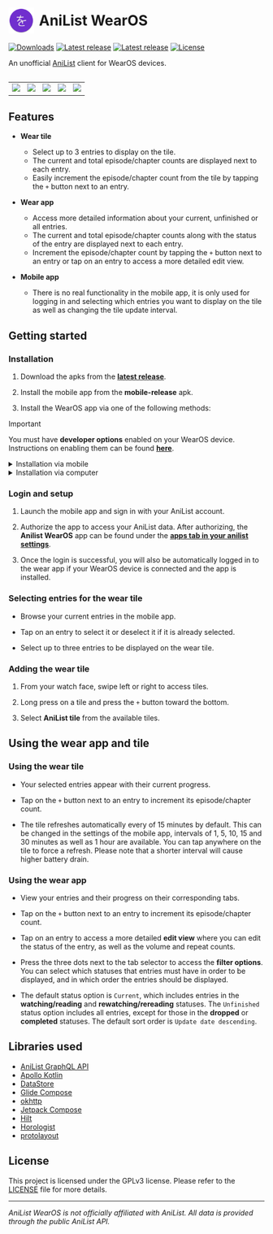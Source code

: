 <h1 style="display: flex; align-items: center; gap: 10px;">
  <img height="50px" src="https://github.com/Trimpsuz/anilist-wearos/blob/master/mobile/src/main/res/mipmap-hdpi/ic_launcher_round.webp" />
  AniList WearOS
</h1>

[![Downloads](https://img.shields.io/github/downloads/Trimpsuz/anilist-wearos/total.svg)](https://github.com/Trimpsuz/anilist-wearos/releases/latest)
[![Latest release](https://img.shields.io/github/v/release/Trimpsuz/anilist-wearos?label=latest)](https://github.com/Trimpsuz/anilist-wearos/releases/latest)
[![Latest release](https://img.shields.io/github/stars/Trimpsuz/anilist-wearos?style=flat)](https://img.shields.io/github/stars/Trimpsuz/anilist-wearos?style=flat)
[![License](https://img.shields.io/badge/License-GPLv3-green.svg?label=license)](LICENSE)

An unofficial [AniList](https://anilist.co/) client for WearOS devices.

##

<table>
    <tbody>
        <tr>
            <td><img height="210px" src="https://img.trimpsuz.dev/i/tpaq6.png" /></td>
            <td><img height="210px" src="https://img.trimpsuz.dev/i/8ay5h.png" /></td>
            <td><img height="240px" src="https://img.trimpsuz.dev/i/z0fg5.png" /></td>
            <td><img height="240px" src="https://img.trimpsuz.dev/i/wdzvp.png" /></td>
            <td><img height="240px" src="https://img.trimpsuz.dev/i/tfr2p.png" /></td>
        </tr>
    </tbody>
</table>

## Features

- **Wear tile**

  - Select up to 3 entries to display on the tile.
  - The current and total episode/chapter counts are displayed next to each entry.
  - Easily increment the episode/chapter count from the tile by tapping the `+` button next to an entry.

- **Wear app**

  - Access more detailed information about your current, unfinished or all entries.
  - The current and total episode/chapter counts along with the status of the entry are displayed next to each entry.
  - Increment the episode/chapter count by tapping the `+` button next to an entry or tap on an entry to access a more detailed edit view.

- **Mobile app**

  - There is no real functionality in the mobile app, it is only used for logging in and selecting which entries you want to display on the tile as well as changing the tile update interval.

## Getting started

### Installation

1. Download the apks from the [**latest release**](https://github.com/Trimpsuz/AniList-wearos/releases/latest).

2. Install the mobile app from the **mobile-release** apk.

3. Install the WearOS app via one of the following methods:

> [!IMPORTANT]
> You must have **developer options** enabled on your WearOS device. Instructions on enabling them can be found [**here**](https://developer.android.com/training/wearables/get-started/debugging#enable-dev-options).

<details>
<summary>Installation via mobile</summary>

1. Make sure your WearOS device and phone are on the same **WiFi network**.

2. Install the [**Wear Installer 2**](https://play.google.com/store/apps/details?id=org.freepoc.wearinstaller2) app on your mobile device.

3. Enable **wireless debugging** in your WearOS device's **developer options**. To do so, navigate to `Settings` > `Developer options` > `Wireless debugging` > `Enable wireless debugging`.

4. Open the **Wear Installer 2** app and input the IP address of your WearOS device.

5. Press the three dots in the top right corner of the app and select `Pair with watch`, then press the `Enable` button.

6. In the `Wireless debugging` menu on your WearOS device, select `Pair new device`. Enter the pairing code and port into the dialog in the **Wear Installer 2** app.

7. Return to the `Wireless debugging` menu on your WearOS device and input the port into the the field next to the IP address in the **Wear Installer 2** app.

8. Press `Done` and select the `Custom APK` tab. Select the **wear-release** apk you downloaded and press `Continue` to install the app.

</details>

<details>
<summary>Installation via computer</summary>

1. Make sure your WearOS device and computer are on the same **WiFi network**.

2. Make sure you have [**adb**](https://developer.android.com/tools/adb) installed on your computer.

3. Enable **wireless debugging** in your WearOS device's **developer options**. To do so, navigate to `Settings` > `Developer options` > `Wireless debugging` > `Enable wireless debugging`.

4. In the `Wireless debugging` menu on your WearOS device, select `Pair new device`. On your computer, run `adb pair <ip:port>`, inputting the pairing IP and port from your WearOS device.

5. Return to the `Wireless debugging` menu on your WearOS device and run `adb connect <ip:port>` on your computer, inputting the IP and port from your WearOS device.

6. Run `adb install <apk>`, inputting the path to the **wear-release** apk you downloaded.

</details>

### Login and setup

1. Launch the mobile app and sign in with your AniList account.

2. Authorize the app to access your AniList data. After authorizing, the **Anilist WearOS** app can be found under the [**apps tab in your anilist settings**](https://anilist.co/settings/apps).

3. Once the login is successful, you will also be automatically logged in to the wear app if your WearOS device is connected and the app is installed.

### Selecting entries for the wear tile

- Browse your current entries in the mobile app.

- Tap on an entry to select it or deselect it if it is already selected.

- Select up to three entries to be displayed on the wear tile.

### Adding the wear tile

1. From your watch face, swipe left or right to access tiles.

2. Long press on a tile and press the `+` button toward the bottom.

3. Select **AniList tile** from the available tiles.

## Using the wear app and tile

### Using the wear tile

- Your selected entries appear with their current progress.

- Tap on the `+` button next to an entry to increment its episode/chapter count.

- The tile refreshes automatically every of 15 minutes by default. This can be changed in the settings of the mobile app, intervals of 1, 5, 10, 15 and 30 minutes as well as 1 hour are available. You can tap anywhere on the tile to force a refresh. Please note that a shorter interval will cause higher battery drain.

### Using the wear app

- View your entries and their progress on their corresponding tabs.

- Tap on the `+` button next to an entry to increment its episode/chapter count.

- Tap on an entry to access a more detailed **edit view** where you can edit the status of the entry, as well as the volume and repeat counts.

- Press the three dots next to the tab selector to access the **filter options**. You can select which statuses that entries must have in order to be displayed, and in which order the entries should be displayed.

- The default status option is `Current`, which includes entries in the **watching/reading** and **rewatching/rereading** statuses. The `Unfinished` status option includes all entries, except for those in the **dropped** or **completed** statuses. The default sort order is `Update date descending`.

## Libraries used

- [AniList GraphQL API](https://github.com/AniList/ApiV2-GraphQL-Docs)
- [Apollo Kotlin](https://github.com/apollographql/apollo-kotlin)
- [DataStore](https://developer.android.com/topic/libraries/architecture/datastore)
- [Glide Compose](https://bumptech.github.io/glide/int/compose.html)
- [okhttp](https://github.com/square/okhttp)
- [Jetpack Compose](https://developer.android.com/jetpack/compose)
- [Hilt](https://dagger.dev/hilt)
- [Horologist](https://github.com/google/horologist)
- [protolayout](https://developer.android.com/jetpack/androidx/releases/wear-protolayout)

## License

This project is licensed under the GPLv3 license. Please refer to the [LICENSE](LICENSE) file for more details.

---

_AniList WearOS is not officially affiliated with AniList. All data is provided through the public AniList API._
